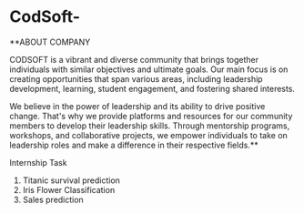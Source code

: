 # CodSoft- 
**ABOUT COMPANY

CODSOFT is a vibrant and diverse community that brings together individuals with similar objectives and ultimate goals. Our main focus is on creating opportunities that span various areas, including leadership development, learning, student engagement, and fostering shared interests.

We believe in the power of leadership and its ability to drive positive change. That's why we provide platforms and resources for our community members to develop their leadership skills. Through mentorship programs, workshops, and collaborative projects, we empower individuals to take on leadership roles and make a difference in their respective fields.**


Internship Task
1. Titanic survival prediction
2. Iris Flower Classification
3. Sales prediction

